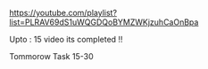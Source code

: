 https://youtube.com/playlist?list=PLRAV69dS1uWQGDQoBYMZWKjzuhCaOnBpa

Upto : 15 video its completed !! 

Tommorow Task 15-30